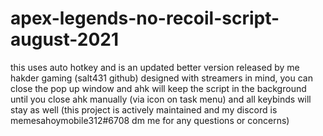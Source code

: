 # apex-legends-no-recoil-script-august-2021
this uses auto hotkey and is an updated better version released by me hakder gaming (salt431 github) designed with streamers in mind, you can close the pop up window and ahk will keep the script in the background until you close ahk manually (via icon on task menu) and all keybinds will stay as well (this project is actively maintained and my discord is memesahoymobile312#6708 dm me for any questions or concerns)
